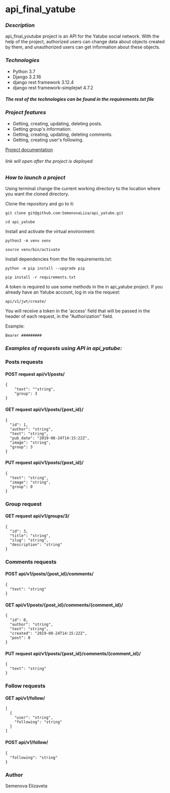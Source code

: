 # api_final_yatube
### *Description*
api_final_youtube project is an API for the Yatube social network. With the help of the project, authorized users can change data about objects created by them, and unauthorized users can get information about these objects.

### *Technologies*
- Python 3.7
- Django 3.2.16
- django rest framework 3.12.4
- django rest framework-simplejwt 4.7.2
#### *The rest of the technologies can be found in the requirements.txt file*

### *Project features*
- Getting, creating, updating, deleting posts.
- Getting group's information.
- Getting, creating, updating, deleting comments.
- Getting, creating user's following.

[Project documentation](http://127.0.0.1:8000/redoc/)
###### link will open after the project is deployed
### *How to launch a project*
Using terminal change the current working directory to the location where you want the cloned directory.

Clone the repository and go to it:
```
git clone git@github.com:SemenovaLiza/api_yatube.git
```
```
cd api_yatube
```
Install and activate the virtual environment:
```
python3 -m venv venv
```
```
source venv/bin/activate
```
Install dependencies from the file requirements.txt:
```
python -m pip install --upgrade pip
```
```
pip install -r requirements.txt
```
A token is required to use some methods in the in api_yatube project. If you already have an Yatube account, log in via the request:
```
api/v1/jwt/create/
```
You will receive a token in the 'access' field that will be passed in the header of each request, in the "Authorization" field. 

Example:
```
Bearer #########
```
### *Examples of requests using API in api_yatube:*

### Posts requests
#### POST request api/v1/posts/
```
{
    "text": ""string",
    "group": 3
} 
```
#### GET request api/v1/posts/{post_id}/
```
{
  "id": 1,
  "author": "string",
  "text": "string",
  "pub_date": "2019-08-24T14:15:22Z",
  "image": "string",
  "group": 3
}
```
#### PUT request api/v1/posts/{post_id}/
```
{
  "text": "string",
  "image": "string",
  "group": 0
}
```
### Group request
#### GET request api/v1/groups/3/
```
{
  "id": 3,
  "title": "string",
  "slug": "string",
  "description": "string"
}
```
### Comments requests
#### POST api/v1/posts/{post_id}/comments/
```
{
  "text": "string"
}
```
#### GET api/v1/posts/{post_id}/comments/{comment_id}/
```
{
  "id": 0,
  "author": "string",
  "text": "string",
  "created": "2019-08-24T14:15:22Z",
  "post": 0
}
```
#### PUT request api/v1/posts/{post_id}/comments/{comment_id}/
```
{
  "text": "string"
}
```
### Follow requests
#### GET api/v1/follow/
```
[
  {
    "user": "string",
    "following": "string"
  }
]
```
#### POST api/v1/follow/
```
{
  "following": "string"
}
```
### Author
Semenova Elizaveta
